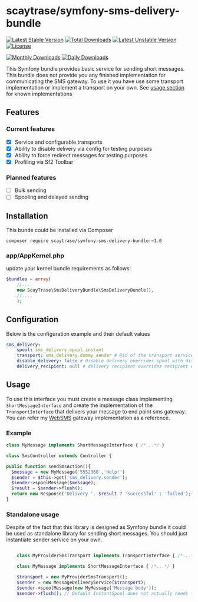 # scaytrase/symfony-sms-delivery-bundle
[![Latest Stable Version](https://poser.pugx.org/scaytrase/symfony-sms-interface/v/stable.svg)](https://packagist.org/packages/scaytrase/symfony-sms-interface)
[![Total Downloads](https://poser.pugx.org/scaytrase/symfony-sms-interface/downloads.svg)](https://packagist.org/packages/scaytrase/symfony-sms-interface)
[![Latest Unstable Version](https://poser.pugx.org/scaytrase/symfony-sms-interface/v/unstable.svg)](https://packagist.org/packages/scaytrase/symfony-sms-interface)
[![License](https://poser.pugx.org/scaytrase/symfony-sms-interface/license.svg)](https://packagist.org/packages/scaytrase/symfony-sms-interface)

[![Monthly Downloads](https://poser.pugx.org/scaytrase/symfony-sms-interface/d/monthly.png)](https://packagist.org/packages/scaytrase/symfony-sms-interface)
[![Daily Downloads](https://poser.pugx.org/scaytrase/symfony-sms-interface/d/daily.png)](https://packagist.org/packages/scaytrase/symfony-sms-interface)

This Symfony bundle provides basic service for sending short messages. This bundle does not provide you any finished
implementation for communicating the SMS gateway. To use it you have use some transport implementation or
implement a transport on your own. See [usage section](#Usage) for known implementations

## Features

### Current features

- [x] Service and configurable transports
- [x] Ability to disable delivery via config for testing purposes
- [x] Ability to force redirect messages for testing purposes
- [x] Profiling via Sf2 Toolbar
 
### Planned features

- [ ] Bulk sending
- [ ] Spooling and delayed sending

## Installation

This bunde could be installed via Composer

```
composer require scaytrase/symfony-sms-delivery-bundle:~1.0
```

### app/AppKernel.php

update your kernel bundle requirements as follows:

```php 
$bundles = array(
    //....
    new ScayTrase\SmsDeliveryBundle\SmsDeliveryBundle(),
    //....
    );
```

## Configuration

Below is the configuration example and their default values

```yaml
sms_delivery:
    spool: sms_delivery.spool.instant
    transport: sms_delivery.dummy_sender # @id of the transport service 
    disable_delivery: false # disable delivery overrides spool with disabled spool
    delivery_recipient: null # delivery recipient overrides recipient when sending
```

## Usage

To use this interface you must create a message class implementing  ``ShortMessageInterface`` and create the implementation of the
``TransportInterface`` that delivers your message to end point sms gateway.
You can refer my [WebSMS](https://github.com/scaytrase/symfony-websms-bundle) gateway implementation as a reference.
 
 
### Example

```php
class MyMessage implements ShortMessageInterface { /*...*/ }

class SmsController extends Controller {

public function sendSmsAction(){
  $message = new MyMessage('5552368','Help!')
  $sender = $this->get('sms_delivery.sender');
  $sender->spoolMessage($message);
  $result = $sender->flush();
  return new Response('Delivery '. $result ? 'successful' : 'failed');
}
```


### Standalone usage

Despite of the fact that this library is designed as Symfony bundle it could be used as standalone library for sending
short messages. You should just instantiate sender service on your own.

```php

    class MyProviderSmsTransport implements TransportInterface { /*...*/ }

    class MyMessage implements ShortMessageInterface { /*...*/ }

    $transport = new MyProviderSmsTransport();
    $sender = new MessageDeliveryService($transport);
    $sender->spoolMessage(new MyMessage('Message body'));
    $sender->flush(); // Default InstantSpool does not actually needs flushing but you can use another spool instead

```
